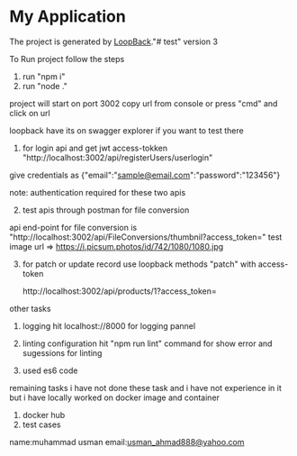 # My Application

The project is generated by [LoopBack](http://loopback.io)."# test" version 3

To Run project follow the steps

1. run "npm i"
2. run "node ."

project will start on port 3002
copy url from console or press "cmd" and click on url 

loopback have its on swagger explorer if you want to test there 

1. for login api and get jwt access-tokken
   "http://localhost:3002/api/registerUsers/userlogin"

give credentials as {"email":"sample@email.com":"password":"123456"}


note: authentication required for these two apis 

2. test apis through postman for file conversion

api end-point for file conversion is "http://localhost:3002/api/FileConversions/thumbnil?access_token=<your access-tokken>"
test image url => https://i.picsum.photos/id/742/1080/1080.jpg

3. for patch or update record use loopback methods "patch" with access-token

    http://localhost:3002/api/products/1?access_token=<your access-token>



other tasks 
1. logging 
hit localhost://8000 for logging pannel

2. linting configuration 
hit "npm run lint" command for show error and sugessions for linting

3. used es6 code 

remaining tasks
 i have not done these task and i have not experience in it but i have locally worked on docker
 image and container

1. docker hub
2. test cases


name:muhammad usman
email:usman_ahmad888@yahoo.com

